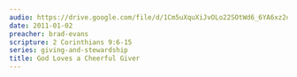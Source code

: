```yaml
---
audio: https://drive.google.com/file/d/1Cm5uXquXiJvOLo22SOtWd6_6YA6xz2o0/view
date: 2011-01-02
preacher: brad-evans
scripture: 2 Corinthians 9:6-15
series: giving-and-stewardship
title: God Loves a Cheerful Giver
---
```


